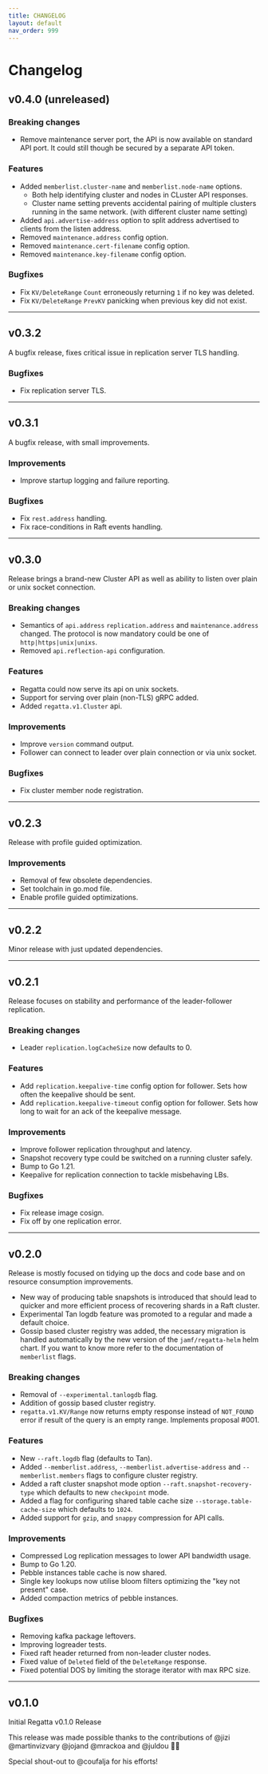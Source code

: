 ```yaml
---
title: CHANGELOG
layout: default
nav_order: 999
---
```


# Changelog

## v0.4.0 (unreleased)

### Breaking changes
* Remove maintenance server port, the API is now available on standard API port. It could still though be secured by a separate API token.

### Features
* Added `memberlist.cluster-name` and `memberlist.node-name` options.
  * Both help identifying cluster and nodes in CLuster API responses.
  * Cluster name setting prevents accidental pairing of multiple clusters running in the same network. (with different cluster name setting)
* Added `api.advertise-address` option to split address advertised to clients from the listen address.
* Removed `maintenance.address` config option.
* Removed `maintenance.cert-filename` config option.
* Removed `maintenance.key-filename` config option.

### Bugfixes
* Fix `KV/DeleteRange` `Count` erroneously returning `1` if no key was deleted.
* Fix `KV/DeleteRange` `PrevKV` panicking when previous key did not exist.

---
## v0.3.2
A bugfix release, fixes critical issue in replication server TLS handling.

### Bugfixes
* Fix replication server TLS.

---
## v0.3.1
A bugfix release, with small improvements.

### Improvements
* Improve startup logging and failure reporting.

### Bugfixes
* Fix `rest.address` handling.
* Fix race-conditions in Raft events handling.

---
## v0.3.0
Release brings a brand-new Cluster API as well as ability to listen over plain or unix socket connection.

### Breaking changes
* Semantics of `api.address` `replication.address` and `maintenance.address` changed. The protocol is now mandatory could be one of `http|https|unix|unixs`.
* Removed `api.reflection-api` configuration.

### Features
* Regatta could now serve its api on unix sockets.
* Support for serving over plain (non-TLS) gRPC added.
* Added `regatta.v1.Cluster` api.

### Improvements
* Improve `version` command output.
* Follower can connect to leader over plain connection or via unix socket.

### Bugfixes
* Fix cluster member node registration.

---
## v0.2.3
Release with profile guided optimization.

### Improvements
* Removal of few obsolete dependencies.
* Set toolchain in go.mod file.
* Enable profile guided optimizations.

---
## v0.2.2
Minor release with just updated dependencies.

---
## v0.2.1
Release focuses on stability and performance of the leader-follower replication.

### Breaking changes
* Leader `replication.logCacheSize` now defaults to 0.

### Features
* Add `replication.keepalive-time` config option for follower. Sets how often the keepalive should be sent.
* Add `replication.keepalive-timeout` config option for follower. Sets how long to wait for an ack of the keepalive message.

### Improvements
* Improve follower replication throughput and latency.
* Snapshot recovery type could be switched on a running cluster safely.
* Bump to Go 1.21.
* Keepalive for replication connection to tackle misbehaving LBs.

### Bugfixes
* Fix release image cosign.
* Fix off by one replication error.

---
## v0.2.0
Release is mostly focused on tidying up the docs and code base and on resource consumption improvements.
- New way of producing table snapshots is introduced that should lead to quicker and more efficient process of recovering shards in a Raft cluster.
- Experimental Tan logdb feature was promoted to a regular and made a default choice.
- Gossip based cluster registry was added, the necessary migration is handled automatically by the new version of the `jamf/regatta-helm` helm chart. If you want to know more refer to the documentation of `memberlist` flags.

### Breaking changes
* Removal of `--experimental.tanlogdb` flag.
* Addition of gossip based cluster registry.
* `regatta.v1.KV/Range` now returns empty response instead of `NOT_FOUND` error if result of the query is an empty range. Implements proposal #001.

### Features
* New `--raft.logdb` flag (defaults to Tan).
* Added `--memberlist.address`, `--memberlist.advertise-address` and  `--memberlist.members` flags to configure cluster registry.
* Added a raft cluster snapshot mode option `--raft.snapshot-recovery-type` which defaults to new `checkpoint` mode.
* Added a flag for configuring shared table cache size `--storage.table-cache-size` which defaults to `1024`.
* Added support for `gzip`, and `snappy` compression for API calls.

### Improvements
* Compressed Log replication messages to lower API bandwidth usage.
* Bump to Go 1.20.
* Pebble instances table cache is now shared.
* Single key lookups now utilise bloom filters optimizing the "key not present" case.
* Added compaction metrics of pebble instances.

### Bugfixes
* Removing kafka package leftovers.
* Improving logreader tests.
* Fixed raft header returned from non-leader cluster nodes.
* Fixed value of `Deleted` field of the `DeleteRange` response.
* Fixed potential DOS by limiting the storage iterator with max RPC size.

---
## v0.1.0

Initial Regatta v0.1.0 Release

This release was made possible thanks to the contributions of @jizi @martinvizvary @jojand @mrackoa and @juldou :rocket::tada:

Special shout-out to @coufalja for his efforts!
